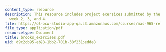 ```yaml
---
content_type: resource
description: This resource includes project exersices submitted by the student in
  week 2, 3, and 4.
file: https://ol-ocw-studio-app-qa.s3.amazonaws.com/courses/mas-965-relational-machines-spring-2005/d9c2cb95eb281bb2701b38f231bedde8_brooks_exercises.pdf
file_type: application/pdf
resourcetype: Document
title: brooks_exercises.pdf
uid: d9c2cb95-eb28-1bb2-701b-38f231bedde8
---
```

